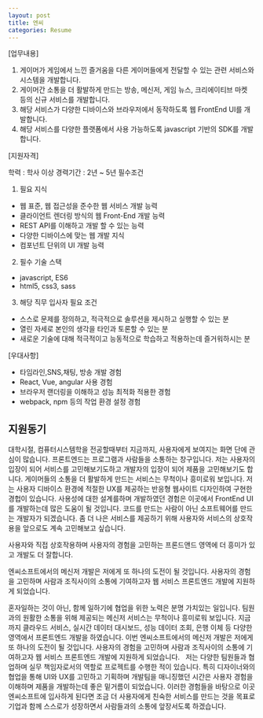 ```yaml
---
layout: post
title: 엔씨
categories: Resume
---
```


[업무내용]

1. 게이머가 게임에서 느낀 즐거움을 다른 게이머들에게 전달할 수 있는 관련 서비스와 시스템을 개발합니다.
2. 게이머간 소통을 더 활발하게 만드는 방송, 메신저, 게임 뉴스, 크리에이티브 마켓 등의 신규 서비스를 개발합니다.
3. 해당 서비스가 다양한 디바이스와 브라우저에서 동작하도록 웹 FrontEnd UI를 개발합니다.
4. 해당 서비스를 다양한 플랫폼에서 사용 가능하도록 javascript 기반의 SDK를 개발합니다.

[지원자격]

학력 : 학사 이상
경력기간 : 2년 ~ 5년
필수조건
1. 필요 지식
- 웹 표준, 웹 접근성을 준수한 웹 서비스 개발 능력
- 클라이언트 렌더링 방식의 웹 Front-End 개발 능력
- REST API를 이해하고 개발 할 수 있는 능력
- 다양한 디바이스에 맞는 웹 개발 지식
- 컴포넌트 단위의 UI 개발 능력

2. 필수 기술 스택
- javascript, ES6
- html5, css3, sass


3. 해당 직무 입사자 필요 조건
- 스스로 문제를 정의하고, 적극적으로 솔루션을 제시하고 실행할 수 있는 분
- 열린 자세로 본인의 생각을 타인과 토론할 수 있는 분
- 새로운 기술에 대해 적극적이고 능동적으로 학습하고 적용하는데 즐거워하시는 분

[우대사항]

- 타임라인,SNS,채팅, 방송 개발 경험
- React, Vue, angular 사용 경험
- 브라우저 랜더링을 이해하고 성능 최적화 적용한 경험
- webpack, npm 등의 작업 환경 설정 경험



## 지원동기
대학시절, 컴퓨터시스템학을 전공할때부터 지금까지, 사용자에게 보여지는 화면 단에 관심이 많습니다. 프론트엔드는 프로그램과 사람들을 소통하는 창구입니다. 저는 사용자의 입장이 되어 서비스를 고민해보기도하고 개발자의 입장이 되어 제품을 고민해보기도 합니다. 게이머들의 소통을 더 활발하게 만드는 서비스는 무척이나 흥미로워 보입니다. 저는 사용자 디바이스 환경에 적절한 UX를 제공하는 반응형 웹사이트 디자인하여 구현한 경헙이 있습니다. 사용성에 대한 설계를하며 개발하였던 경험은 이곳에서 FrontEnd UI를 개발하는데 많은 도움이 될 것입니다. 코드를 만드는 사람이 아닌 소프트웨어를 만드는 개발자가 되겠습니다. 좀 더 나은 서비스를 제공하기 위해 사용자와 서비스의 상호작용을 앞으로도 계속 고민해보고 싶습니다. 


사용자와 직접 상호작용하며 사용자의 경험을 고민하는 프론드앤드 영역에 더 흥미가 있고 개발도 더 잘합니다. 

엔씨소프트에서의 메신저 개발은 저에게 또 하나의 도전이 될 것입니다. 사용자의 경험을 고민하며 사람과 조직사이의 소통에 기여하고자 웹 서비스 프론트엔드 개발에 지원하게 되었습니다.



혼자일하는 것이 아닌, 함께 일하기에 협업을 위한 노력은 분명 가치있는 일입니다. 팀원과의 원활한 소통을 위해 제공되는 메신저 서비스는 무척이나 흥미로워 보입니다. 지금까지 클라우드 서비스, 실시간 데이터 대시보드, 성능 데이터 조회, 은행 이체 등 다양한 영역에서 프론트엔드 개발을 하였습니다. 이번 엔씨소프트에서의 메신저 개발은 저에게 또 하나의 도전이 될 것입니다. 사용자의 경험을 고민하며 사람과 조직사이의 소통에 기여하고자 웹 서비스 프론트엔드 개발에 지원하게 되었습니다.
 
저는 다양한 팀원들과 협업하며 실무 책임자로서의 역할로 프로젝트를 수행한 적이 있습니다. 특히 디자이너와의 협업을 통해 UI와 UX를 고민하고 기획하며 개발팀을 매니징했던 시간은 사용자 경험을 이해하며 제품을 개발하는데 좋은 밑거름이 되었습니다. 이러한 경험들을 바탕으로 이곳 엔씨소프트에 입사하게 된다면 조금 더 사용자에게 친숙한 서비스를 만드는 것을 목표로 기업과 함께 스스로가 성장하면서 사람들과의 소통에 앞장서도록 하겠습니다.


